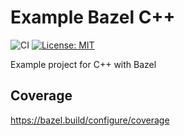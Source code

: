 # Example Bazel C++
![CI](https://github.com/kellerroman/example_bazel_cpp/actions/workflows/ci.yml/badge.svg)
[![License: MIT](https://img.shields.io/badge/License-MIT-yellow.svg)](https://opensource.org/licenses/MIT)

Example project for C++ with Bazel

## Coverage

https://bazel.build/configure/coverage
